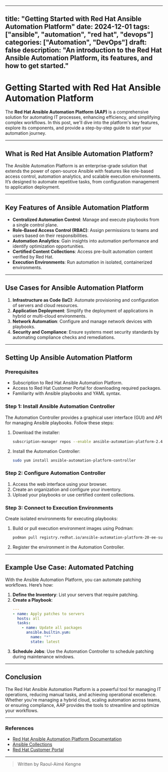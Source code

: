 
---
title: "Getting Started with Red Hat Ansible Automation Platform"
date: 2024-12-01
tags: ["ansible", "automation", "red hat", "devops"]
categories: ["Automation", "DevOps"]
draft: false
description: "An introduction to the Red Hat Ansible Automation Platform, its features, and how to get started."
---

# Getting Started with Red Hat Ansible Automation Platform

The **Red Hat Ansible Automation Platform (AAP)** is a comprehensive solution for automating IT processes, enhancing efficiency, and simplifying complex workflows. In this post, we'll dive into the platform's key features, explore its components, and provide a step-by-step guide to start your automation journey.

---

## What is Red Hat Ansible Automation Platform?

The Ansible Automation Platform is an enterprise-grade solution that extends the power of open-source Ansible with features like role-based access control, automation analytics, and scalable execution environments. It’s designed to automate repetitive tasks, from configuration management to application deployment.

---

## Key Features of Ansible Automation Platform

- **Centralized Automation Control**: Manage and execute playbooks from a single control plane.
- **Role-Based Access Control (RBAC)**: Assign permissions to teams and users based on their responsibilities.
- **Automation Analytics**: Gain insights into automation performance and identify optimization opportunities.
- **Certified Content Collections**: Access pre-built automation content verified by Red Hat.
- **Execution Environments**: Run automation in isolated, containerized environments.

---

## Use Cases for Ansible Automation Platform

1. **Infrastructure as Code (IaC)**: Automate provisioning and configuration of servers and cloud resources.
2. **Application Deployment**: Simplify the deployment of applications in hybrid or multi-cloud environments.
3. **Network Automation**: Configure and manage network devices with playbooks.
4. **Security and Compliance**: Ensure systems meet security standards by automating compliance checks and remediations.

---

## Setting Up Ansible Automation Platform

### Prerequisites

- Subscription to Red Hat Ansible Automation Platform.
- Access to Red Hat Customer Portal for downloading required packages.
- Familiarity with Ansible playbooks and YAML syntax.

### Step 1: Install Ansible Automation Controller

The Automation Controller provides a graphical user interface (GUI) and API for managing Ansible playbooks. Follow these steps:

1. Download the installer:
   ```bash
   subscription-manager repos --enable ansible-automation-platform-2.4-for-rhel-8-x86_64-rpms
   ```
2. Install the Automation Controller:
   ```bash
   sudo yum install ansible-automation-platform-controller
   ```

### Step 2: Configure Automation Controller

1. Access the web interface using your browser.
2. Create an organization and configure your inventory.
3. Upload your playbooks or use certified content collections.

### Step 3: Connect to Execution Environments

Create isolated environments for executing playbooks:
1. Build or pull execution environment images using Podman:
   ```bash
   podman pull registry.redhat.io/ansible-automation-platform-20-ee-supported
   ```
2. Register the environment in the Automation Controller.

---

## Example Use Case: Automated Patching

With the Ansible Automation Platform, you can automate patching workflows. Here’s how:

1. **Define the Inventory**: List your servers that require patching.
2. **Create a Playbook**:
   ```yaml
   ---
   - name: Apply patches to servers
     hosts: all
     tasks:
       - name: Update all packages
         ansible.builtin.yum:
           name: "*"
           state: latest
   ```
3. **Schedule Jobs**: Use the Automation Controller to schedule patching during maintenance windows.

---

## Conclusion

The Red Hat Ansible Automation Platform is a powerful tool for managing IT operations, reducing manual tasks, and achieving operational excellence. Whether you're managing a hybrid cloud, scaling automation across teams, or ensuring compliance, AAP provides the tools to streamline and optimize your workflows.

---

### References

- [Red Hat Ansible Automation Platform Documentation](https://access.redhat.com/documentation/en-us/red_hat_ansible_automation_platform/)
- [Ansible Collections](https://galaxy.ansible.com/)
- [Red Hat Customer Portal](https://access.redhat.com/)

---

> Written by Raoul-Aimé Kengne
